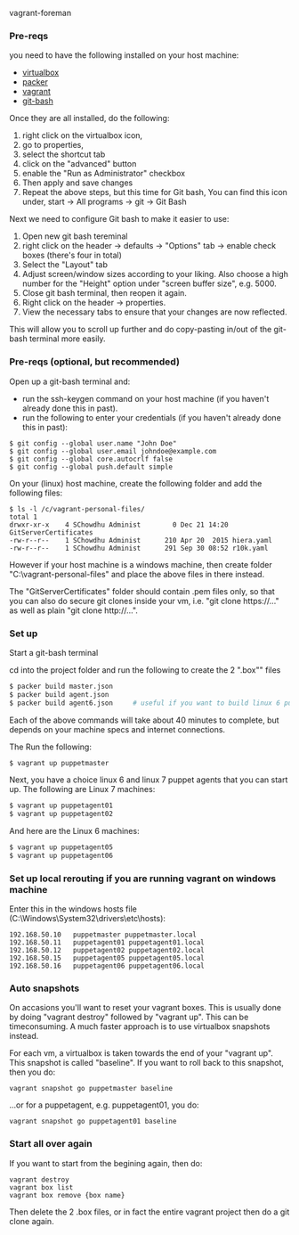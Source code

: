 vagrant-foreman


### Pre-reqs

you need to have the following installed on your host machine:

* [virtualbox](https://www.virtualbox.org/)  
* [packer](https://www.packer.io/)
* [vagrant](https://www.vagrantup.com/)
* [git-bash](https://msysgit.github.io/)

Once they are all installed, do the following:

1. right click on the virtualbox icon, 
2. go to properties, 
3. select the shortcut tab
4. click on the "advanced" button
5. enable the "Run as Administrator" checkbox
6. Then apply and save changes
7. Repeat the above steps, but this time for Git bash, You can find this icon under, start -> All programs -> git -> Git Bash 


Next we need to configure Git bash to make it easier to use:

1. Open new git bash tereminal
2. right click on the header -> defaults -> "Options" tab -> enable check boxes (there's four in total)
3. Select the "Layout" tab 
4. Adjust screen/window sizes according to your liking. Also choose a high number for the "Height" option under "screen buffer size", e.g. 5000. 
5. Close git bash terminal, then reopen it again. 
6. Right click on the header -> properties.
7. View the necessary tabs to ensure that your changes are now reflected.   

This will allow you to scroll up further and do copy-pasting in/out of the git-bash terminal more easily.  
 




### Pre-reqs (optional, but recommended)

Open up a git-bash terminal and: 

* run the ssh-keygen command on your host machine (if you haven't already done this in past). 
* run the following to enter your credentials (if you haven't already done this in past):

```
$ git config --global user.name "John Doe"
$ git config --global user.email johndoe@example.com
$ git config --global core.autocrlf false
$ git config --global push.default simple
```

On your (linux) host machine, create the following folder and add the following files:

```
$ ls -l /c/vagrant-personal-files/
total 1
drwxr-xr-x    4 SChowdhu Administ        0 Dec 21 14:20 GitServerCertificates
-rw-r--r--    1 SChowdhu Administ      210 Apr 20  2015 hiera.yaml
-rw-r--r--    1 SChowdhu Administ      291 Sep 30 08:52 r10k.yaml
```

However if your host machine is a windows machine, then create folder "C:\vagrant-personal-files" and place the above files in there instead. 

The "GitServerCertificates" folder should contain .pem files only, so that you can also do secure git clones inside your vm, i.e. "git clone https://..." as well as plain "git clone http://...". 



### Set up

Start a git-bash terminal

cd into the project folder and run the following to create the 2 ".box"" files

```sh
$ packer build master.json
$ packer build agent.json
$ packer build agent6.json     # useful if you want to build linux 6 puppet agent. 
```
Each of the above commands will take about 40 minutes to complete, but depends on your machine specs and internet connections. 

The Run the following:

```sh
$ vagrant up puppetmaster
``` 

Next, you have a choice linux 6 and linux 7 puppet agents that you can start up. The following are Linux 7 machines:


```sh
$ vagrant up puppetagent01
$ vagrant up puppetagent02
``` 

And here are the Linux 6 machines:

```sh
$ vagrant up puppetagent05
$ vagrant up puppetagent06
``` 


### Set up local rerouting if you are running vagrant on windows machine

Enter this in the windows hosts file (C:\Windows\System32\drivers\etc\hosts):

```
192.168.50.10   puppetmaster puppetmaster.local
192.168.50.11   puppetagent01 puppetagent01.local
192.168.50.12   puppetagent02 puppetagent02.local
192.168.50.15   puppetagent05 puppetagent05.local
192.168.50.16   puppetagent06 puppetagent06.local
```


### Auto snapshots

On accasions you'll want to reset your vagrant boxes. This is usually done by doing "vagrant destroy" followed by "vagrant up". This can be timeconsuming. A much faster approach is to use virtualbox snapshots instead. 


For each vm, a virtualbox is taken towards the end of your "vagrant up". This snapshot is called "baseline". If you want to roll back to this snapshot, then you do:

```
vagrant snapshot go puppetmaster baseline
```

...or for a puppetagent, e.g. puppetagent01, you do:

```
vagrant snapshot go puppetagent01 baseline
```



### Start all over again
If you want to start from the begining again, then do:

```
vagrant destroy
vagrant box list
vagrant box remove {box name}
```

Then delete the 2 .box files, or in fact the entire vagrant project then do a git clone again.  



